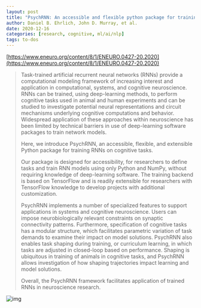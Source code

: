 ```yaml
---
layout: post
title: "PsychRNN: An accessible and flexible python package for training recurrent neural network models on cognitive tasks"
author: Daniel B. Ehrlich, John D. Murray, et al.
date: 2020-12-16
categories: [research, cognitive, ml/ai/nlp]
tags: to-dos
---
```


[https://www.eneuro.org/content/8/1/ENEURO.0427-20.2020](https://www.eneuro.org/content/8/1/ENEURO.0427-20.2020)

> Task-trained artificial recurrent neural networks (RNNs) provide a computational modeling framework of increasing interest and application in computational, systems, and cognitive neuroscience. RNNs can be trained, using deep-learning methods, to perform cognitive tasks used in animal and human experiments and can be studied to investigate potential neural representations and circuit mechanisms underlying cognitive computations and behavior. Widespread application of these approaches within neuroscience has been limited by technical barriers in use of deep-learning software packages to train network models. 
>
> Here, we introduce PsychRNN, an accessible, flexible, and extensible Python package for training RNNs on cognitive tasks. 
>
> Our package is designed for accessibility, for researchers to define tasks and train RNN models using only Python and NumPy, without requiring knowledge of deep-learning software. The training backend is based on TensorFlow and is readily extensible for researchers with TensorFlow knowledge to develop projects with additional customization. 
>
> PsychRNN implements a number of specialized features to support applications in systems and cognitive neuroscience. Users can impose neurobiologically relevant constraints on synaptic connectivity patterns. Furthermore, specification of cognitive tasks has a modular structure, which facilitates parametric variation of task demands to examine their impact on model solutions. PsychRNN also enables task shaping during training, or curriculum learning, in which tasks are adjusted in closed-loop based on performance. Shaping is ubiquitous in training of animals in cognitive tasks, and PsychRNN allows investigation of how shaping trajectories impact learning and model solutions. 
>
> Overall, the PsychRNN framework facilitates application of trained RNNs in neuroscience research.

![img](https://www.eneuro.org/content/eneuro/8/1/ENEURO.0427-20.2020/F1.large.jpg)
